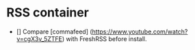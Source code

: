 # RSS container

- [] Compare [commafeed] (https://www.youtube.com/watch?v=cgX3v_5ZTFE) with FreshRSS before install. 